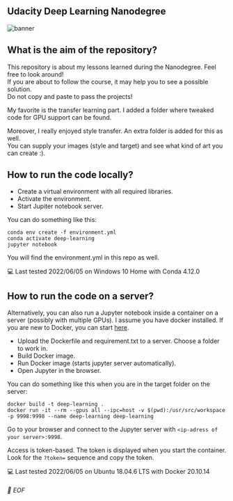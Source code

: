 ## Udacity Deep Learning Nanodegree 
<!---
![banner](deep_learning_banner.gif)
-->
![banner](https://github.com/MUCSEB/deep-learning/blob/main/deep_learning_banner.gif)
## What is the aim of the repository?

This repository is about my lessons learned during the Nanodegree. Feel free to look around! \
If you are about to follow the course, it may help you to see a possible solution.\
Do not copy and paste to pass the projects!

My favorite is the transfer learning part. I added a folder where tweaked code for GPU support can be found.

Moreover, I really enjoyed style transfer. An extra folder is added for this as well. \
You can supply your images (style and target) and see what kind of art you can create :).

## How to run the code locally?
- Create a virtual environment with all required libraries.
- Activate the environment.
- Start Jupiter notebook server.

You can do something like this:

```
conda env create -f environment.yml
conda activate deep-learning
jupyter notebook
```
You will find the environment.yml in this repo as well.

:computer: Last tested 2022/06/05 on Windows 10 Home with Conda  4.12.0

## How to run the code on a server?
Alternatively, you can also run a Jupyter notebook inside a container on a server (possibly with multiple GPUs).
I assume you have docker installed. If you are new to Docker, you can start [here](https://docker-curriculum.com/).

- Upload the Dockerfile and requirement.txt to a server. Choose a folder to work in.
- Build Docker image.
- Run Docker image (starts jupyter server automatically).
- Open Jupyter in the browser.

You can do something like this when you are in the target folder on the server:

```
docker build -t deep-learning .
docker run -it --rm --gpus all --ipc=host -v $(pwd):/usr/src/workspace -p 9998:9998 --name deep-learning deep-learning
```

Go to your browser and connect to the Jupyter server with `<ip-adress of your server>:9998`.

Access is token-based. The token is displayed when you start the container. Look for the `?token=` sequence and copy the token.

:computer: Last tested 2022/06/05 on Ubuntu 18.04.6 LTS with Docker 20.10.14
###### 💾 EOF
